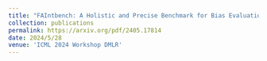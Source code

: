 ```yaml
---
title: "FAIntbench: A Holistic and Precise Benchmark for Bias Evaluation in Text-to-Image Models"
collection: publications
permalink: https://arxiv.org/pdf/2405.17814
date: 2024/5/28
venue: 'ICML 2024 Workshop DMLR'
---
```


